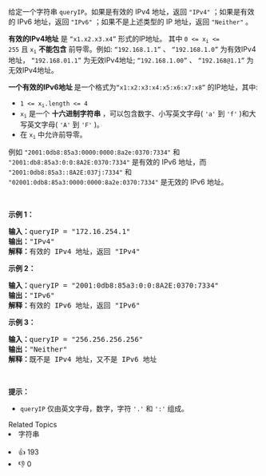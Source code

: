 <p>给定一个字符串&nbsp;<code>queryIP</code>。如果是有效的 IPv4 地址，返回 <code>"IPv4"</code> ；如果是有效的 IPv6 地址，返回 <code>"IPv6"</code> ；如果不是上述类型的 IP 地址，返回 <code>"Neither"</code> 。</p>

<p><strong>有效的IPv4地址</strong> 是 <code>“x1.x2.x3.x4”</code> 形式的IP地址。 其中&nbsp;<code>0 &lt;= x<sub>i</sub>&nbsp;&lt;= 255</code>&nbsp;且&nbsp;<code>x<sub>i</sub></code>&nbsp;<strong>不能包含</strong> 前导零。例如:&nbsp;<code>“192.168.1.1”</code>&nbsp;、 <code>“192.168.1.0”</code> 为有效IPv4地址， <code>“192.168.01.1”</code> 为无效IPv4地址; <code>“192.168.1.00”</code> 、 <code>“192.168@1.1”</code> 为无效IPv4地址。</p>

<p><strong>一个有效的IPv6地址&nbsp;</strong>是一个格式为<code>“x1:x2:x3:x4:x5:x6:x7:x8”</code> 的IP地址，其中:</p>

<ul>
	<li><code>1 &lt;= x<sub>i</sub>.length &lt;= 4</code></li>
	<li><code>x<sub>i</sub></code>&nbsp;是一个 <strong>十六进制字符串</strong> ，可以包含数字、小写英文字母( <code>'a'</code> 到 <code>'f'</code> )和大写英文字母( <code>'A'</code> 到 <code>'F'</code> )。</li>
	<li>在&nbsp;<code>x<sub>i</sub></code>&nbsp;中允许前导零。</li>
</ul>

<p>例如 <code>"2001:0db8:85a3:0000:0000:8a2e:0370:7334"</code> 和 <code>"2001:db8:85a3:0:0:8A2E:0370:7334"</code> 是有效的 IPv6 地址，而 <code>"2001:0db8:85a3::8A2E:037j:7334"</code> 和 <code>"02001:0db8:85a3:0000:0000:8a2e:0370:7334"</code> 是无效的 IPv6 地址。</p>

<p>&nbsp;</p>

<p><strong>示例 1：</strong></p>

<pre>
<strong>输入：</strong>queryIP = "172.16.254.1"
<strong>输出：</strong>"IPv4"
<strong>解释：</strong>有效的 IPv4 地址，返回 "IPv4"
</pre>

<p><strong>示例 2：</strong></p>

<pre>
<strong>输入：</strong>queryIP = "2001:0db8:85a3:0:0:8A2E:0370:7334"
<strong>输出：</strong>"IPv6"
<strong>解释：</strong>有效的 IPv6 地址，返回 "IPv6"
</pre>

<p><strong>示例 3：</strong></p>

<pre>
<strong>输入：</strong>queryIP = "256.256.256.256"
<strong>输出：</strong>"Neither"
<strong>解释：</strong>既不是 IPv4 地址，又不是 IPv6 地址
</pre>

<p>&nbsp;</p>

<p><strong>提示：</strong></p>

<ul>
	<li><code>queryIP</code> 仅由英文字母，数字，字符 <code>'.'</code> 和 <code>':'</code> 组成。</li>
</ul>
<div><div>Related Topics</div><div><li>字符串</li></div></div><br><div><li>👍 193</li><li>👎 0</li></div>